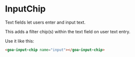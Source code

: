# InputChip

Text fields let users enter and input text.

This adds a filter chip(s) within the text field on user text entry.

Use it like this:

```html
<goa-input-chip name="input"></goa-input-chip>
```
